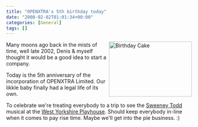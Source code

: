 ```yaml
---
title: "OPENXTRA's 5th birthday today"
date: "2008-02-02T01:01:34+00:00"
categories: [General]
tags: []
---
```


<img src="/images/uploads/2008/02/birthday-cake.jpg" alt="Birthday Cake" align="right" height="149" width="225" />Many moons ago back in the mists of time, well late 2002, Denis &amp; myself thought it would be a good idea to start a company.

Today is the 5th anniversary of the incorporation of OPENXTRA Limited. Our likkle baby finally had a legal life of its own.

To celebrate we're treating everybody to a trip to see the <a href="http://www.wyplayhouse.com/events/event_details.asp?event_ID=600">Sweeney Todd</a> musical at the <a href="http://www.wyplayhouse.com/">West Yorkshire Playhouse</a>. Should keep everybody in-line when it comes to pay rise time. Maybe we'll get into the pie business. :)
